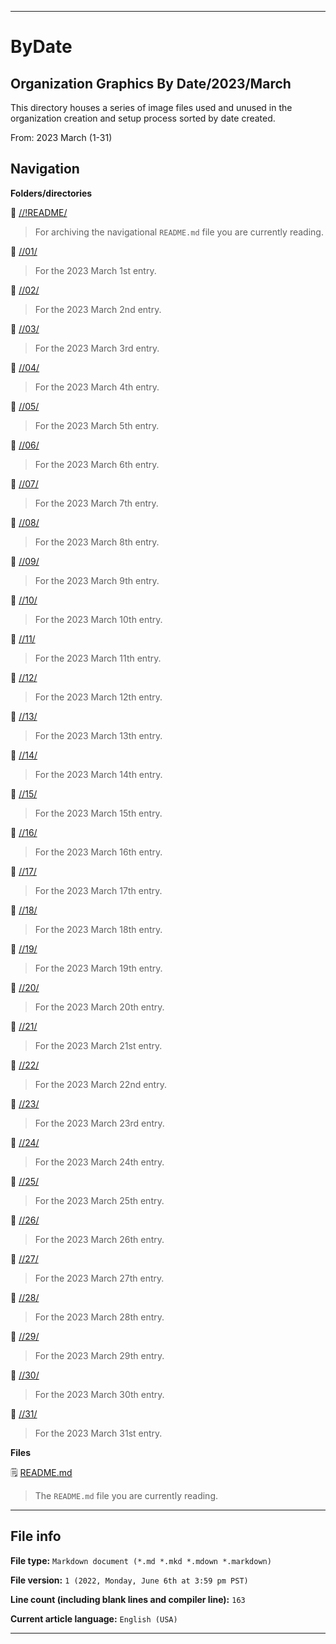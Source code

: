 
***

# ByDate

## Organization Graphics By Date/2023/March

This directory houses a series of image files used and unused in the organization creation and setup process sorted by date created.

From: 2023 March (1-31)

## Navigation

**Folders/directories**

📁 [//!README/](/OrganizationGraphics/ByDate/2023/03_March/!README/)

> For archiving the navigational `README.md` file you are currently reading.

📁 [//01/](/OrganizationGraphics/ByDate/2023/03_March/01/)

> For the 2023 March 1st entry.

📁 [//02/](/OrganizationGraphics/ByDate/2023/03_March/02/)

> For the 2023 March 2nd entry.

📁 [//03/](/OrganizationGraphics/ByDate/2023/03_March/03/)

> For the 2023 March 3rd entry.

📁 [//04/](/OrganizationGraphics/ByDate/2023/03_March/04/)

> For the 2023 March 4th entry.

📁 [//05/](/OrganizationGraphics/ByDate/2023/03_March/05/)

> For the 2023 March 5th entry.

📁 [//06/](/OrganizationGraphics/ByDate/2023/03_March/06/)

> For the 2023 March 6th entry.

📁 [//07/](/OrganizationGraphics/ByDate/2023/03_March/07/)

> For the 2023 March 7th entry.

📁 [//08/](/OrganizationGraphics/ByDate/2023/03_March/08/)

> For the 2023 March 8th entry.

📁 [//09/](/OrganizationGraphics/ByDate/2023/03_March/09/)

> For the 2023 March 9th entry.

📁 [//10/](/OrganizationGraphics/ByDate/2023/03_March/10/)

> For the 2023 March 10th entry.

📁 [//11/](/OrganizationGraphics/ByDate/2023/03_March/11/)

> For the 2023 March 11th entry.

📁 [//12/](/OrganizationGraphics/ByDate/2023/03_March/12/)

> For the 2023 March 12th entry.

📁 [//13/](/OrganizationGraphics/ByDate/2023/03_March/13/)

> For the 2023 March 13th entry.

📁 [//14/](/OrganizationGraphics/ByDate/2023/03_March/14/)

> For the 2023 March 14th entry.

📁 [//15/](/OrganizationGraphics/ByDate/2023/03_March/15/)

> For the 2023 March 15th entry.

📁 [//16/](/OrganizationGraphics/ByDate/2023/03_March/16/)

> For the 2023 March 16th entry.

📁 [//17/](/OrganizationGraphics/ByDate/2023/03_March/17/)

> For the 2023 March 17th entry.

📁 [//18/](/OrganizationGraphics/ByDate/2023/03_March/18/)

> For the 2023 March 18th entry.

📁 [//19/](/OrganizationGraphics/ByDate/2023/03_March/19/)

> For the 2023 March 19th entry.

📁 [//20/](/OrganizationGraphics/ByDate/2023/03_March/20/)

> For the 2023 March 20th entry.

📁 [//21/](/OrganizationGraphics/ByDate/2023/03_March/21/)

> For the 2023 March 21st entry.

📁 [//22/](/OrganizationGraphics/ByDate/2023/03_March/22/)

> For the 2023 March 22nd entry.

📁 [//23/](/OrganizationGraphics/ByDate/2023/03_March/23/)

> For the 2023 March 23rd entry.

📁 [//24/](/OrganizationGraphics/ByDate/2023/03_March/24/)

> For the 2023 March 24th entry.

📁 [//25/](/OrganizationGraphics/ByDate/2023/03_March/25/)

> For the 2023 March 25th entry.

📁 [//26/](/OrganizationGraphics/ByDate/2023/03_March/26/)

> For the 2023 March 26th entry.

📁 [//27/](/OrganizationGraphics/ByDate/2023/03_March/27/)

> For the 2023 March 27th entry.

📁 [//28/](/OrganizationGraphics/ByDate/2023/03_March/28/)

> For the 2023 March 28th entry.

📁 [//29/](/OrganizationGraphics/ByDate/2023/03_March/29/)

> For the 2023 March 29th entry.

📁 [//30/](/OrganizationGraphics/ByDate/2023/03_March/30/)

> For the 2023 March 30th entry.

📁 [//31/](/OrganizationGraphics/ByDate/2023/03_March/31/)

> For the 2023 March 31st entry.

**Files**

🗒️ [README.md](/OrganizationGraphics/ByDate/2023/03_March/README.md)

> The `README.md` file you are currently reading.

***

## File info

**File type:** `Markdown document (*.md *.mkd *.mdown *.markdown)`

**File version:** `1 (2022, Monday, June 6th at 3:59 pm PST)`

**Line count (including blank lines and compiler line):** `163`

**Current article language:** `English (USA)`

***

